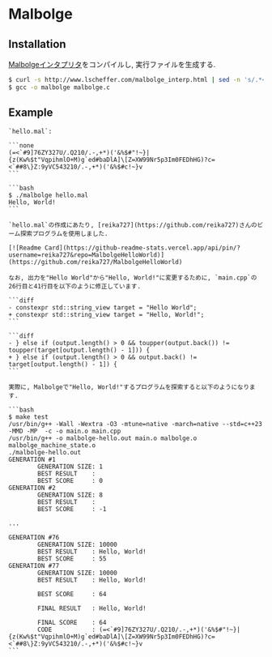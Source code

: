 # Malbolge

## Installation

[Malbolgeインタプリタ](view-source:http://www.lscheffer.com/malbolge_interp.html)をコンパイルし, 実行ファイルを生成する.

```bash
$ curl -s http://www.lscheffer.com/malbolge_interp.html | sed -n 's/.*<pre>\(.*\)<\/pre>.*/\1/p' | sed 's/<br>/\n/g' | sed 's/<[^>]*>//g' | sed 's/&lt;/</g; s/&gt;/>/g; s/amp;//g' > malbolge.c
$ gcc -o malbolge malbolge.c
```

## Example

````{tab} Code
`hello.mal`:

```none
(=<`#9]76ZY327U/.Q210/.-,+*)('&%$#"!~}|{z(Kw%$t"VqpihmlO+M)g`ed#baDlA]\[Z=XW99Nr5p3Im0FEDhHG)?c=<`##8\}Z:9yVC543210/.-,+*)('&%$#c!~}v
```
````

````{tab} Terminal
```bash
$ ./malbolge hello.mal
Hello, World!
```
````

````{note}
`hello.mal`の作成にあたり, [reika727](https://github.com/reika727)さんのビーム探索プログラムを使用しました.

[![Readme Card](https://github-readme-stats.vercel.app/api/pin/?username=reika727&repo=MalbolgeHelloWorld)](https://github.com/reika727/MalbolgeHelloWorld)

なお, 出力を"Hello World"から"Hello, World!"に変更するために, `main.cpp`の26行目と41行目を以下のように修正しています.

```diff
- constexpr std::string_view target = "Hello World";
+ constexpr std::string_view target = "Hello, World!";
```

```diff
- } else if (output.length() > 0 && toupper(output.back()) != toupper(target[output.length() - 1])) {
+ } else if (output.length() > 0 && output.back() != target[output.length() - 1]) {
```

実際に, Malbolgeで"Hello, World!"するプログラムを探索すると以下のようになります.

```bash
$ make test
/usr/bin/g++ -Wall -Wextra -O3 -mtune=native -march=native --std=c++23 -MMD -MP  -c -o main.o main.cpp
/usr/bin/g++ -o malbolge-hello.out main.o malbolge.o malbolge_machine_state.o
./malbolge-hello.out
GENERATION #1
        GENERATION SIZE: 1
        BEST RESULT    :
        BEST SCORE     : 0
GENERATION #2
        GENERATION SIZE: 8
        BEST RESULT    :
        BEST SCORE     : -1

...

GENERATION #76
        GENERATION SIZE: 10000
        BEST RESULT    : Hello, World!
        BEST SCORE     : 55
GENERATION #77
        GENERATION SIZE: 10000
        BEST RESULT    : Hello, World!

        BEST SCORE     : 64

        FINAL RESULT   : Hello, World!

        FINAL SCORE    : 64
        CODE           : (=<`#9]76ZY327U/.Q210/.-,+*)('&%$#"!~}|{z(Kw%$t"VqpihmlO+M)g`ed#baDlA]\[Z=XW99Nr5p3Im0FEDhHG)?c=<`##8\}Z:9yVC543210/.-,+*)('&%$#c!~}v
```

````
